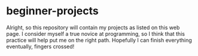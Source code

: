 # beginner-projects

Alright, so this repository will contain my projects as listed on this web page. I consider myself a true novice at programming, so I think that this practice will help put me on the right path. Hopefully I can finish everything eventually, fingers crossed!
